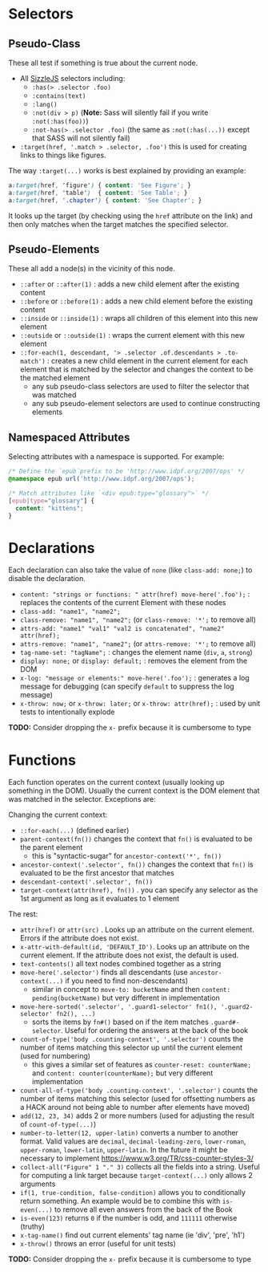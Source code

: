 # Selectors


## Pseudo-Class

These all test if something is true about the current node.

- All [SizzleJS](https://sizzlejs.com/) selectors including:
  - `:has(> .selector .foo)`
  - `:contains(text)`
  - `:lang()`
  - `:not(div > p)` (**Note:** Sass will silently fail if you write `:not(:has(foo))`)
  - `:not-has(> .selector .foo)` (the same as `:not(:has(...))` except that SASS will not silently fail)
- `:target(href, '.match > .selector, .foo')` this is used for creating links to things like figures.

The way `:target(...)` works is best explained by providing an example:

```css
a:target(href, 'figure') { content: 'See Figure'; }
a:target(href, 'table')  { content: 'See Table'; }
a:target(href, '.chapter') { content: 'See Chapter'; }
```

It looks up the target (by checking using the `href` attribute on the link) and then only matches
when the target matches the specified selector.


## Pseudo-Elements

These all add a node(s) in the vicinity of this node.

- `::after` or `::after(1)` : adds a new child element after the existing content
- `::before` or `::before(1)` : adds a new child element before the existing content
- `::inside` or `::inside(1)` : wraps all children of this element into this new element
- `::outside` or `::outside(1)` : wraps the current element with this new element
- `::for-each(1, descendant, '> .selector .of.descendants > .to-match')` : creates a new child element in the current element for each element that is matched by the selector and changes the context to be the matched element
  - any sub pseudo-class selectors are used to filter the selector that was matched
  - any sub pseudo-element selectors are used to continue constructing elements


## Namespaced Attributes

Selecting attributes with a namespace is supported. For example:

```css
/* Define the `epub`prefix to be 'http://www.idpf.org/2007/ops' */
@namespace epub url('http://www.idpf.org/2007/ops');

/* Match attributes like `<div epub:type="glossary">` */
[epub|type="glossary"] {
  content: "kittens";
}
```


# Declarations

Each declaration can also take the value of `none` (like `class-add: none;`) to disable the declaration.

- `content: "strings or functions: " attr(href) move-here('.foo');` : replaces the contents of the current Element with these nodes
- `class-add: "name1", "name2";`
- `class-remove: "name1", "name2";` (or `class-remove: '*';` to remove all)
- `attrs-add: "name1" "val1" "val2 is concatenated", "name2" attr(href);`
- `attrs-remove: "name1", "name2";` (or `attrs-remove: '*';` to remove all)
- `tag-name-set: "tagName";` : changes the element name (`div`, `a`, `strong`)
- `display: none;` or `display: default;` : removes the element from the DOM
- `x-log: "message or elements:" move-here('.foo');` : generates a log message for debugging (can specify `default` to suppress the log message)
- `x-throw: now;` or `x-throw: later;` or `x-throw: attr(href);` : used by unit tests to intentionally explode

**TODO:** Consider dropping the `x-` prefix because it is cumbersome to type

# Functions

Each function operates on the current context (usually looking up something in the DOM).
Usually the current context is the DOM element that was matched in the selector. Exceptions are:

Changing the current context:

- `::for-each(...)` (defined earlier)
- `parent-context(fn())` changes the context that `fn()` is evaluated to be the parent element
  - this is "syntactic-sugar" for `ancestor-context('*', fn())`
- `ancestor-context('.selector', fn())` changes the context that `fn()` is evaluated to be the first ancestor that matches
- `descendant-context('.selector', fn())`
- `target-context(attr(href), fn())` . you can specify any selector as the 1st argument as long as it evaluates to 1 element

The rest:

- `attr(href)` or `attr(src)` . Looks up an attribute on the current element. Errors if the attribute does not exist.
- `x-attr-with-default(id, 'DEFAULT_ID')`. Looks up an attribute on the current element. If the attribute does not exist, the default is used.
- `text-contents()` all text nodes combined together as a string
- `move-here('.selector')` finds all descendants (use `ancestor-context(...)` if you need to find non-descendants)
  - similar in concept to `move-to: bucketName` and then `content: pending(bucketName)` but very different in implementation
- `move-here-sorted('.selector', '.guard1-selector' fn1(), '.guard2-selector' fn2(), ...)`
  - sorts the items by `fn#()` based on if the item matches `.guard#-selector`. Useful for ordering the answers at the back of the book
- `count-of-type('body .counting-context', '.selector')` counts the number of items matching this selector up until the current element (used for numbering)
  - this gives a similar set of features as `counter-reset: counterName;` and `content: counter(counterName);` but very different implementation
- `count-all-of-type('body .counting-context', '.selector')` counts the number of items matching this selector (used for offsetting numbers as a HACK around not being able to number after elements have moved)
- `add(12, 23, 34)` adds 2 or more numbers (used for adjusting the result of `count-of-type(...)`)
- `number-to-letter(12, upper-latin)` converts a number to another format. Valid values are `decimal`, `decimal-leading-zero`, `lower-roman`, `upper-roman`, `lower-latin`, `upper-latin`. In the future it might be necessary to implement https://www.w3.org/TR/css-counter-styles-3/
- `collect-all("Figure" 1 "." 3)` collects all the fields into a string. Useful for computing a link target because `target-context(...)` only allows 2 arguments
- `if(1, true-condition, false-condition)` allows you to conditionally return something. An example would be to combine this with `is-even(...)` to remove all even answers from the back of the Book
- `is-even(123)` returns `0` if the number is odd, and `111111` otherwise (truthy)
- `x-tag-name()` find out current elements' tag name (ie 'div', 'pre', 'h1')
- `x-throw()` throws an error (useful for unit tests)

**TODO:** Consider dropping the `x-` prefix because it is cumbersome to type
